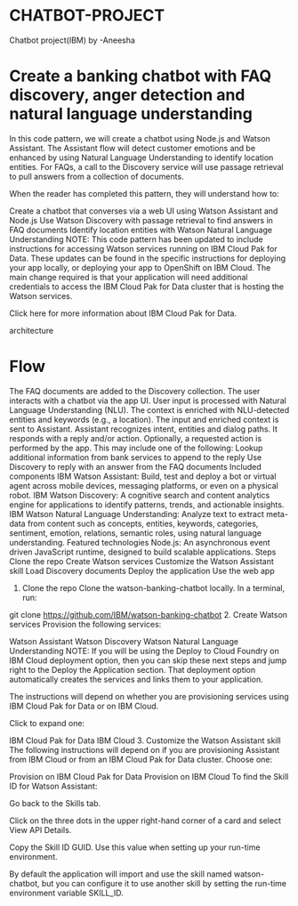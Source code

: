 # CHATBOT-PROJECT
Chatbot project(IBM)
by -Aneesha
# Create a banking chatbot with FAQ discovery, anger detection and natural language understanding
In this code pattern, we will create a chatbot using Node.js and Watson Assistant. The Assistant flow will detect customer emotions and be enhanced by using Natural Language Understanding to identify location entities. For FAQs, a call to the Discovery service will use passage retrieval to pull answers from a collection of documents.

When the reader has completed this pattern, they will understand how to:

Create a chatbot that converses via a web UI using Watson Assistant and Node.js
Use Watson Discovery with passage retrieval to find answers in FAQ documents
Identify location entities with Watson Natural Language Understanding
NOTE: This code pattern has been updated to include instructions for accessing Watson services running on IBM Cloud Pak for Data. These updates can be found in the specific instructions for deploying your app locally, or deploying your app to OpenShift on IBM Cloud. The main change required is that your application will need additional credentials to access the IBM Cloud Pak for Data cluster that is hosting the Watson services.

Click here for more information about IBM Cloud Pak for Data.

architecture

# Flow
The FAQ documents are added to the Discovery collection.
The user interacts with a chatbot via the app UI.
User input is processed with Natural Language Understanding (NLU). The context is enriched with NLU-detected entities and keywords (e.g., a location).
The input and enriched context is sent to Assistant. Assistant recognizes intent, entities and dialog paths. It responds with a reply and/or action.
Optionally, a requested action is performed by the app. This may include one of the following:
Lookup additional information from bank services to append to the reply
Use Discovery to reply with an answer from the FAQ documents
Included components
IBM Watson Assistant: Build, test and deploy a bot or virtual agent across mobile devices, messaging platforms, or even on a physical robot.
IBM Watson Discovery: A cognitive search and content analytics engine for applications to identify patterns, trends, and actionable insights.
IBM Watson Natural Language Understanding: Analyze text to extract meta-data from content such as concepts, entities, keywords, categories, sentiment, emotion, relations, semantic roles, using natural language understanding.
Featured technologies
Node.js: An asynchronous event driven JavaScript runtime, designed to build scalable applications.
Steps
Clone the repo
Create Watson services
Customize the Watson Assistant skill
Load Discovery documents
Deploy the application
Use the web app
1. Clone the repo
Clone the watson-banking-chatbot locally. In a terminal, run:

git clone https://github.com/IBM/watson-banking-chatbot
2. Create Watson services
Provision the following services:

Watson Assistant
Watson Discovery
Watson Natural Language Understanding
NOTE: If you will be using the Deploy to Cloud Foundry on IBM Cloud deployment option, then you can skip these next steps and jump right to the Deploy the Application section. That deployment option automatically creates the services and links them to your application.

The instructions will depend on whether you are provisioning services using IBM Cloud Pak for Data or on IBM Cloud.

Click to expand one:

IBM Cloud Pak for Data
IBM Cloud
3. Customize the Watson Assistant skill
The following instructions will depend on if you are provisioning Assistant from IBM Cloud or from an IBM Cloud Pak for Data cluster. Choose one:

Provision on IBM Cloud Pak for Data
Provision on IBM Cloud
To find the Skill ID for Watson Assistant:

Go back to the Skills tab.

Click on the three dots in the upper right-hand corner of a card and select View API Details.

Copy the Skill ID GUID. Use this value when setting up your run-time environment.

By default the application will import and use the skill named watson-chatbot, but you can configure it to use another skill by setting the run-time environment variable SKILL_ID.
